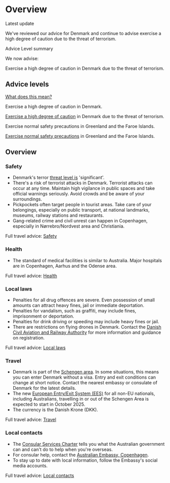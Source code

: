 # Overview

Latest update

We've reviewed our advice for Denmark and continue to advise exercise a high degree of caution due to the threat of terrorism.

Advice Level summary

We now advise:

Exercise a high degree of caution in Denmark due to the threat of terrorism.

## Advice levels

[What does this mean?](/before-you-go/travel-advice-explained/)

Exercise a high degree of caution in Denmark.

[Exercise a high degree of caution](https://www.smartraveller.gov.au/consular-services/travel-advice-explained#level2) in Denmark due to the threat of terrorism.

Exercise normal safety precautions in Greenland and the Faroe Islands.

[Exercise normal safety precautions](https://www.smartraveller.gov.au/consular-services/travel-advice-explained#level1) in Greenland and the Faroe Islands.

## Overview

### Safety

* Denmark's terror [threat level is](https://pet.dk/en/terrorism-and-extremism) 'significant'.
* There's a risk of terrorist attacks in Denmark. Terrorist attacks can occur at any time. Maintain high vigilance in public spaces and take official warnings seriously. Avoid crowds and be aware of your surroundings.
* Pickpockets often target people in tourist areas. Take care of your belongings, especially on public transport, at national landmarks, museums, railway stations and restaurants.
* Gang-related crime and civil unrest can happen in Copenhagen, especially in Nørrebro/Nordvest area and Christiania.

Full travel advice: [Safety](#safety)

### Health

* The standard of medical facilities is similar to Australia. Major hospitals are in Copenhagen, Aarhus and the Odense area.

Full travel advice: [Health](#health)

### Local laws

* Penalties for all drug offences are severe. Even possession of small amounts can attract heavy fines, jail or immediate deportation.
* Penalties for vandalism, such as graffiti, may include fines, imprisonment or deportation.
* Penalties for drink driving or speeding may include heavy fines or jail.
* There are restrictions on flying drones in Denmark. Contact the [Danish Civil Aviation and Railway Authority](https://www.en.trafikstyrelsen.dk/) for more information and guidance on registration.

Full travel advice: [Local laws](#local-laws)

### Travel

* Denmark is part of the [Schengen area](/before-you-go/the-basics/schengen "Visas and entry requirements in Europe and the Schengen Area"). In some situations, this means you can enter Denmark without a visa. Entry and exit conditions can change at short notice. Contact the nearest embassy or consulate of Denmark for the latest details.
* The new [European Entry/Exit System (EES)](https://travel-europe.europa.eu/ees_en) for all non-EU nationals, including Australians, travelling in or out of the Schengen Area is expected to start in October 2025.
* The currency is the Danish Krone (DKK).

Full travel advice: [Travel](#travel)

### Local contacts

* The [Consular Services Charter](/node/46) tells you what the Australian government can and can't do to help when you're overseas.
* For consular help, contact the [Australian Embassy, Copenhagen](http://www.denmark.embassy.gov.au/).
* To stay up to date with local information, follow the Embassy's social media accounts.

Full travel advice: [Local contacts](#local-contacts)